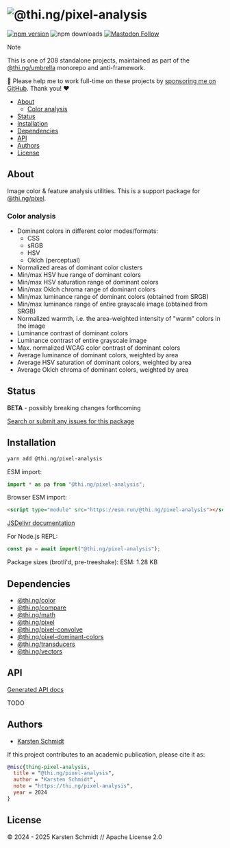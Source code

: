 <!-- This file is generated - DO NOT EDIT! -->
<!-- Please see: https://github.com/thi-ng/umbrella/blob/develop/CONTRIBUTING.md#changes-to-readme-files -->
# ![@thi.ng/pixel-analysis](https://raw.githubusercontent.com/thi-ng/umbrella/develop/assets/banners/thing-pixel-analysis.svg?d7cb7e3e)

[![npm version](https://img.shields.io/npm/v/@thi.ng/pixel-analysis.svg)](https://www.npmjs.com/package/@thi.ng/pixel-analysis)
![npm downloads](https://img.shields.io/npm/dm/@thi.ng/pixel-analysis.svg)
[![Mastodon Follow](https://img.shields.io/mastodon/follow/109331703950160316?domain=https%3A%2F%2Fmastodon.thi.ng&style=social)](https://mastodon.thi.ng/@toxi)

> [!NOTE]
> This is one of 208 standalone projects, maintained as part
> of the [@thi.ng/umbrella](https://github.com/thi-ng/umbrella/) monorepo
> and anti-framework.
>
> 🚀 Please help me to work full-time on these projects by [sponsoring me on
> GitHub](https://github.com/sponsors/postspectacular). Thank you! ❤️

- [About](#about)
  - [Color analysis](#color-analysis)
- [Status](#status)
- [Installation](#installation)
- [Dependencies](#dependencies)
- [API](#api)
- [Authors](#authors)
- [License](#license)

## About

Image color & feature analysis utilities. This is a support package for [@thi.ng/pixel](https://github.com/thi-ng/umbrella/tree/develop/packages/pixel).

### Color analysis

-   Dominant colors in different color modes/formats:
    -   CSS
    -   sRGB
    -   HSV
    -   Oklch (perceptual)
-   Normalized areas of dominant color clusters
-   Min/max HSV hue range of dominant colors
-   Min/max HSV saturation range of dominant colors
-   Min/max Oklch chroma range of dominant colors
-   Min/max luminance range of dominant colors (obtained from SRGB)
-   Min/max luminance range of entire grayscale image (obtained from SRGB)
-   Normalized warmth, i.e. the area-weighted intensity of "warm" colors in the image
-   Luminance contrast of dominant colors
-   Luminance contrast of entire grayscale image
-   Max. normalized WCAG color contrast of dominant colors
-   Average luminance of dominant colors, weighted by area
-   Average HSV saturation of dominant colors, weighted by area
-   Average Oklch chroma of dominant colors, weighted by area

## Status

**BETA** - possibly breaking changes forthcoming

[Search or submit any issues for this package](https://github.com/thi-ng/umbrella/issues?q=%5Bpixel-analysis%5D+in%3Atitle)

## Installation

```bash
yarn add @thi.ng/pixel-analysis
```

ESM import:

```ts
import * as pa from "@thi.ng/pixel-analysis";
```

Browser ESM import:

```html
<script type="module" src="https://esm.run/@thi.ng/pixel-analysis"></script>
```

[JSDelivr documentation](https://www.jsdelivr.com/)

For Node.js REPL:

```js
const pa = await import("@thi.ng/pixel-analysis");
```

Package sizes (brotli'd, pre-treeshake): ESM: 1.28 KB

## Dependencies

- [@thi.ng/color](https://github.com/thi-ng/umbrella/tree/develop/packages/color)
- [@thi.ng/compare](https://github.com/thi-ng/umbrella/tree/develop/packages/compare)
- [@thi.ng/math](https://github.com/thi-ng/umbrella/tree/develop/packages/math)
- [@thi.ng/pixel](https://github.com/thi-ng/umbrella/tree/develop/packages/pixel)
- [@thi.ng/pixel-convolve](https://github.com/thi-ng/umbrella/tree/develop/packages/pixel-convolve)
- [@thi.ng/pixel-dominant-colors](https://github.com/thi-ng/umbrella/tree/develop/packages/pixel-dominant-colors)
- [@thi.ng/transducers](https://github.com/thi-ng/umbrella/tree/develop/packages/transducers)
- [@thi.ng/vectors](https://github.com/thi-ng/umbrella/tree/develop/packages/vectors)

## API

[Generated API docs](https://docs.thi.ng/umbrella/pixel-analysis/)

TODO

## Authors

- [Karsten Schmidt](https://thi.ng)

If this project contributes to an academic publication, please cite it as:

```bibtex
@misc{thing-pixel-analysis,
  title = "@thi.ng/pixel-analysis",
  author = "Karsten Schmidt",
  note = "https://thi.ng/pixel-analysis",
  year = 2024
}
```

## License

&copy; 2024 - 2025 Karsten Schmidt // Apache License 2.0
